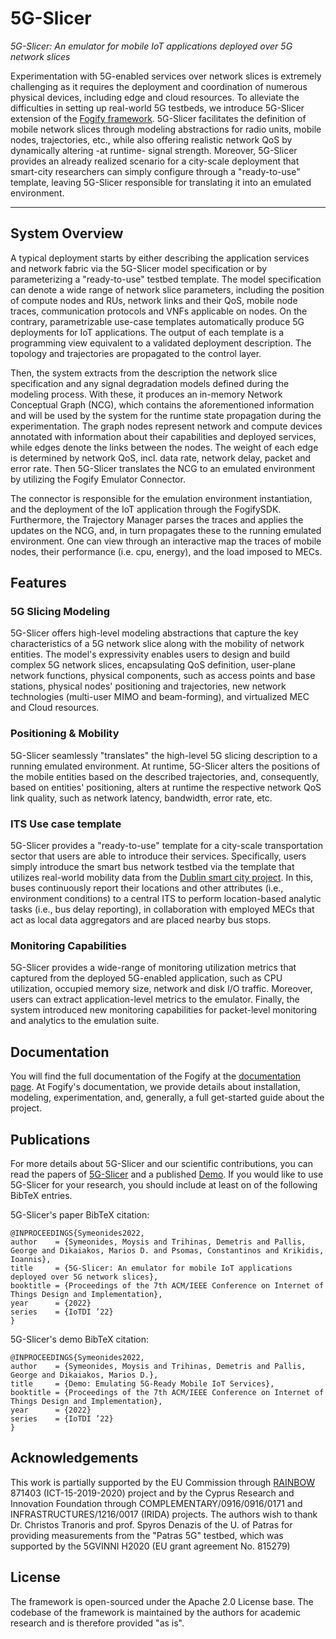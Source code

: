 # 5G-Slicer
*5G-Slicer: An emulator for mobile IoT applications deployed over 5G network slices*


Experimentation with 
5G-enabled services over network slices is extremely challenging as it requires the 
deployment and coordination of numerous physical devices, including
edge and cloud resources.
To alleviate the difficulties in setting up real-world 5G testbeds, 
we introduce 5G-Slicer extension of the [Fogify framework](https://github.com/UCY-LINC-LAB/fogify). 
5G-Slicer facilitates the definition of mobile network slices 
through modeling abstractions for radio units, mobile nodes, trajectories, etc., 
while also offering realistic network QoS by dynamically altering -at runtime- signal strength. 
Moreover, 5G-Slicer provides an already realized scenario for a city-scale deployment that 
smart-city researchers can simply configure through a "ready-to-use" template, 
leaving 5G-Slicer responsible for translating it into an emulated environment. </p>

---
## System Overview

A typical deployment starts by either describing the application services and network fabric via the 5G-Slicer model 
specification or by parameterizing a "ready-to-use" testbed template. 
The model specification can denote a wide range of network slice parameters, including the position of compute nodes and RUs, 
network links and their QoS, mobile node traces, communication protocols and VNFs applicable on nodes. 
On the contrary, parametrizable use-case templates automatically produce 5G deployments for IoT applications. 
The output of each template is a programming view equivalent to a validated deployment description. 
The topology and trajectories are propagated to the control layer.

Then, the system extracts from the description the network slice specification
and any signal degradation models defined during the modeling process. 
With these, it produces an in-memory Network Conceptual Graph (NCG), which contains the aforementioned information 
and will be used by the system for the runtime state propagation during the experimentation. 
The graph nodes represent network and compute devices annotated with information about their capabilities and 
deployed services, while edges denote the links between the nodes.
The weight of each edge is determined by network QoS, incl. data rate, network delay, packet and error rate. 
Then 5G-Slicer translates the NCG to an emulated environment by utilizing the Fogify Emulator Connector. 

The connector is responsible for the emulation environment instantiation, and the deployment of the IoT application  through the FogifySDK. 
Furthermore, the Trajectory Manager parses the traces and applies the updates on the NCG, 
and, in turn propagates these to the running emulated environment.
One can view through an interactive map the traces of mobile nodes, 
their performance (i.e. cpu, energy), and the load imposed to MECs. 

## Features

### 5G Slicing Modeling

5G-Slicer offers high-level modeling abstractions that capture the key characteristics of a 5G network slice along with the mobility of network entities. The model's expressivity enables users to design and build complex 5G network slices, encapsulating QoS definition, user-plane network functions, physical components, such as access points and base stations, physical nodes' positioning and trajectories, new network technologies (multi-user MIMO and beam-forming), and virtualized MEC and Cloud resources.

### Positioning & Mobility

5G-Slicer seamlessly "translates" the high-level 5G slicing description to a running emulated environment. 
At runtime, 5G-Slicer alters the positions of the mobile entities based on the described trajectories, and, consequently,
based on entities' positioning, alters at runtime the respective network QoS link quality, such as network latency,  bandwidth,  error rate,  etc.  

### ITS Use case template

5G-Slicer provides a "ready-to-use" template for a city-scale transportation sector that users are able to introduce their services. Specifically, users simply introduce the smart bus network testbed via the template that utilizes real-world mobility data from the [Dublin smart city project](https://data.smartdublin.ie). In this, buses continuously report their locations and other attributes (i.e., environment conditions) to a central ITS to perform location-based analytic tasks (i.e., bus delay reporting), in collaboration with employed MECs that act as local data aggregators and are placed nearby bus stops.

### Monitoring Capabilities

5G-Slicer provides a wide-range of monitoring utilization metrics that captured 
from the deployed 5G-enabled application, such as CPU utilization, occupied memory size, network and disk I/O traffic. 
Moreover, users can extract application-level metrics to the emulator. 
Finally, the system introduced new monitoring capabilities for packet-level monitoring and analytics to the emulation suite.


## Documentation
You will find the full documentation of the Fogify at the [documentation page](https://ucy-linc-lab.github.io/fogify/5g-slicer.html).
At Fogify's documentation, we provide details about installation, modeling, experimentation, and, generally, a full get-started guide about the project. 


## Publications

For more details about 5G-Slicer and our scientific contributions, you can read the papers of [5G-Slicer](http://linc.ucy.ac.cy/index.php?id=12) 
and a published [Demo](http://linc.ucy.ac.cy/index.php?id=12).
If you would like to use 5G-Slicer for your research, you should include at least on of the following BibTeX entries. 

5G-Slicer's paper BibTeX citation:
```
@INPROCEEDINGS{Symeonides2022,
author    = {Symeonides, Moysis and Trihinas, Demetris and Pallis, George and Dikaiakos, Marios D. and Psomas, Constantinos and Krikidis, Ioannis},
title     = {5G-Slicer: An emulator for mobile IoT applications deployed over 5G network slices}, 
booktitle = {Proceedings of the 7th ACM/IEEE Conference on Internet of Things Design and Implementation},
year      = {2022}
series    = {IoTDI ’22}
}
```

5G-Slicer's demo BibTeX citation:
```
@INPROCEEDINGS{Symeonides2022,
author    = {Symeonides, Moysis and Trihinas, Demetris and Pallis, George and Dikaiakos, Marios D.},
title     = {Demo: Emulating 5G-Ready Mobile IoT Services},
booktitle = {Proceedings of the 7th ACM/IEEE Conference on Internet of Things Design and Implementation}, 
year      = {2022}
series    = {IoTDI ’22}
} 
```


## Acknowledgements

This work is partially supported by the EU Commission through [RAINBOW](https://rainbow-h2020.eu/)  871403 (ICT-15-2019-2020) project 
and by the Cyprus Research and Innovation Foundation through COMPLEMENTARY/0916/0916/0171 and INFRASTRUCTURES/1216/0017 (IRIDA) projects. 
The authors wish to thank Dr. Christos Tranoris and prof. Spyros Denazis of the U. of Patras for providing measurements from the "Patras 5G" testbed, 
which was supported by the 5GVINNI H2020 (EU grant agreement No. 815279)


## License
The framework is open-sourced under the Apache 2.0 License base. The codebase of the framework is maintained by the authors for academic research and is therefore provided "as is".

